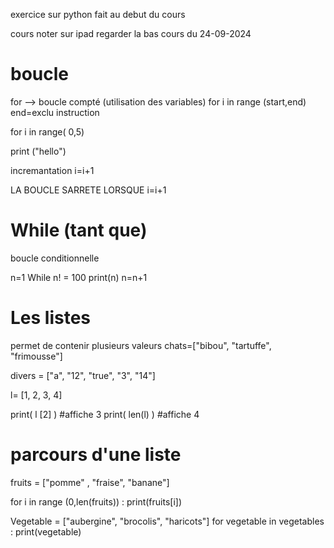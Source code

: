 
exercice sur python fait au debut du cours 

cours noter sur ipad regarder la bas cours du 24-09-2024

# boucle

for --> boucle compté (utilisation des variables)
for i in range (start,end) end=exclu
instruction 

for i in range( 0,5)

print ("hello")

incremantation i=i+1

LA BOUCLE SARRETE LORSQUE i=i+1



# While (tant que)

boucle conditionnelle 

n=1
While n! = 100
print(n)
n=n+1

# Les listes 

permet de contenir plusieurs valeurs 
chats=["bibou", "tartuffe", "frimousse"]

divers = ["a", "12", "true", "3", "14"]

l= [1, 2, 3, 4]

print( l [2] ) #affiche 3 
print( len(l) ) #affiche 4


# parcours d'une liste

fruits = ["pomme" , "fraise", "banane"]

for i in range (0,len(fruits)) :
	print(fruits[i])

Vegetable = ["aubergine", "brocolis", "haricots"]
for vegetable in vegetables : 
	print(vegetable)